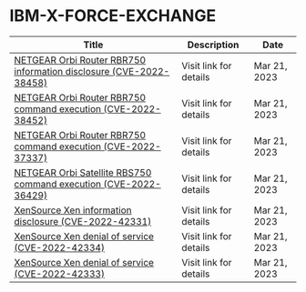 

# IBM-X-FORCE-EXCHANGE

 |Title|Description|Date|
 |---|---|---|
 |[NETGEAR Orbi Router RBR750 information disclosure (CVE-2022-38458)](https://exchange.xforce.ibmcloud.com/activity/list?filter=Vulnerabilities)|Visit link for details|Mar 21, 2023|
 |[NETGEAR Orbi Router RBR750 command execution (CVE-2022-38452)](https://exchange.xforce.ibmcloud.com/activity/list?filter=Vulnerabilities)|Visit link for details|Mar 21, 2023|
 |[NETGEAR Orbi Router RBR750 command execution (CVE-2022-37337)](https://exchange.xforce.ibmcloud.com/activity/list?filter=Vulnerabilities)|Visit link for details|Mar 21, 2023|
 |[NETGEAR Orbi Satellite RBS750 command execution (CVE-2022-36429)](https://exchange.xforce.ibmcloud.com/activity/list?filter=Vulnerabilities)|Visit link for details|Mar 21, 2023|
 |[XenSource Xen information disclosure (CVE-2022-42331)](https://exchange.xforce.ibmcloud.com/activity/list?filter=Vulnerabilities)|Visit link for details|Mar 21, 2023|
 |[XenSource Xen denial of service (CVE-2022-42334)](https://exchange.xforce.ibmcloud.com/activity/list?filter=Vulnerabilities)|Visit link for details|Mar 21, 2023|
 |[XenSource Xen denial of service (CVE-2022-42333)](https://exchange.xforce.ibmcloud.com/activity/list?filter=Vulnerabilities)|Visit link for details|Mar 21, 2023|
 